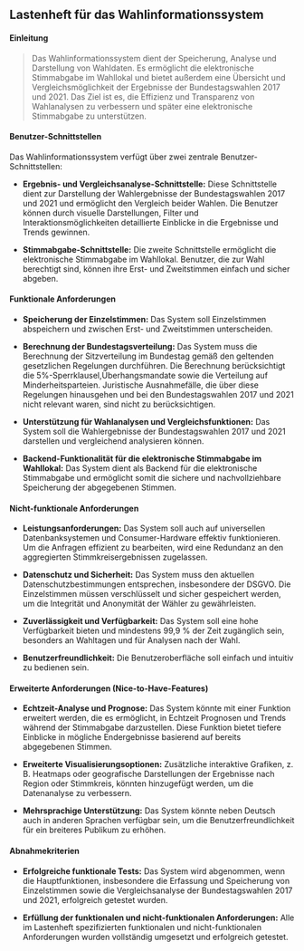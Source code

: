 ## Lastenheft für das Wahlinformationssystem

#### Einleitung
>Das Wahlinformationssystem dient der Speicherung, Analyse und Darstellung von Wahldaten. Es ermöglicht die elektronische Stimmabgabe im Wahllokal und bietet außerdem eine Übersicht und Vergleichsmöglichkeit der Ergebnisse der Bundestagswahlen 2017 und 2021. Das Ziel ist es, die Effizienz und Transparenz von Wahlanalysen zu verbessern und später eine elektronische Stimmabgabe zu unterstützen.

#### Benutzer-Schnittstellen
Das Wahlinformationssystem verfügt über zwei zentrale Benutzer-Schnittstellen:
- **Ergebnis- und Vergleichsanalyse-Schnittstelle:**
Diese Schnittstelle dient zur Darstellung der Wahlergebnisse der Bundestagswahlen 2017 und 2021 und ermöglicht den Vergleich beider Wahlen. Die Benutzer können durch visuelle Darstellungen, Filter und Interaktionsmöglichkeiten detaillierte Einblicke in die Ergebnisse und Trends gewinnen.

- **Stimmabgabe-Schnittstelle:**
Die zweite Schnittstelle ermöglicht die elektronische Stimmabgabe im Wahllokal. Benutzer, die zur Wahl berechtigt sind, können ihre Erst- und Zweitstimmen einfach und sicher abgeben.
#### Funktionale Anforderungen

- **Speicherung der Einzelstimmen:**
Das System soll Einzelstimmen abspeichern und zwischen Erst- und Zweitstimmen unterscheiden. 

- **Berechnung der Bundestagsverteilung:**
Das System muss die Berechnung der Sitzverteilung im Bundestag gemäß den geltenden gesetzlichen Regelungen durchführen. Die Berechnung berücksichtigt die 5%-Sperrklausel,Überhangsmandate sowie die Verteilung auf Minderheitsparteien. Juristische Ausnahmefälle, die über diese Regelungen hinausgehen und bei den Bundestagswahlen 2017 und 2021 nicht relevant waren, sind nicht zu berücksichtigen.

- **Unterstützung für Wahlanalysen und Vergleichsfunktionen:**
Das System soll die Wahlergebnisse der Bundestagswahlen 2017 und 2021 darstellen und vergleichend analysieren können.

- **Backend-Funktionalität für die elektronische Stimmabgabe im Wahllokal:**
Das System dient als Backend für die elektronische Stimmabgabe und ermöglicht somit die sichere und nachvollziehbare Speicherung der abgegebenen Stimmen.


#### Nicht-funktionale Anforderungen
- **Leistungsanforderungen:**
Das System soll auch auf universellen Datenbanksystemen und Consumer-Hardware effektiv funktionieren. Um die Anfragen effizient zu bearbeiten, wird eine Redundanz an den aggregierten Stimmkreisergebnissen zugelassen.

- **Datenschutz und Sicherheit:**
Das System muss den aktuellen Datenschutzbestimmungen entsprechen, insbesondere der DSGVO. Die Einzelstimmen müssen verschlüsselt und sicher gespeichert werden, um die Integrität und Anonymität der Wähler zu gewährleisten.

- **Zuverlässigkeit und Verfügbarkeit:**
Das System soll eine hohe Verfügbarkeit bieten und mindestens 99,9 % der Zeit zugänglich sein, besonders an Wahltagen und für Analysen nach der Wahl.

- **Benutzerfreundlichkeit:**
Die Benutzeroberfläche soll einfach und intuitiv zu bedienen sein.

#### Erweiterte Anforderungen (Nice-to-Have-Features)
- **Echtzeit-Analyse und Prognose:**
Das System könnte mit einer Funktion erweitert werden, die es ermöglicht, in Echtzeit Prognosen und Trends während der Stimmabgabe darzustellen. Diese Funktion bietet tiefere Einblicke in mögliche Endergebnisse basierend auf bereits abgegebenen Stimmen.

- **Erweiterte Visualisierungsoptionen:**
Zusätzliche interaktive Grafiken, z. B. Heatmaps oder geografische Darstellungen der Ergebnisse nach Region oder Stimmkreis, könnten hinzugefügt werden, um die Datenanalyse zu verbessern.

- **Mehrsprachige Unterstützung:**
Das System könnte neben Deutsch auch in anderen Sprachen verfügbar sein, um die Benutzerfreundlichkeit für ein breiteres Publikum zu erhöhen.

#### Abnahmekriterien

- **Erfolgreiche funktionale Tests:**
Das System wird abgenommen, wenn die Hauptfunktionen, insbesondere die Erfassung und Speicherung von Einzelstimmen sowie die Vergleichsanalyse der Bundestagswahlen 2017 und 2021, erfolgreich getestet wurden.

- **Erfüllung der funktionalen und nicht-funktionalen Anforderungen:**
Alle im Lastenheft spezifizierten funktionalen und nicht-funktionalen Anforderungen wurden vollständig umgesetzt und erfolgreich getestet.
